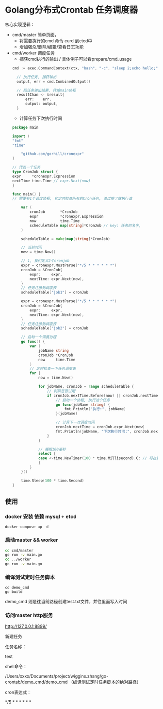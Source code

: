 # Golang分布式Crontab  任务调度器

核心实现逻辑：
* cmd/master 简单页面， 
  * 将需要执行的cmd 命令 curd 到etcd中
  * 增加强杀/删除/编辑/查看日志功能
* cmd/worker 调度任务
  * 捕获cmd执行的输出 / 具体例子可以看prepare/cmd_usage
  ```go
  cmd := exec.CommandContext(ctx, "bash", "-c", "sleep 2;echo hello;")
  
    // 执行任务, 捕获输出
    output, err = cmd.CombinedOutput()
  
    // 把任务输出结果, 传给main协程
    resultChan <- &result{
        err:    err,
        output: output,
    }
  ```
  * 计算任务下次执行时间
  ```go
  package main
  
  import (
  "fmt"
  "time"
  
      "github.com/gorhill/cronexpr"
  )
  
  // 代表一个任务
  type CronJob struct {
  expr     *cronexpr.Expression
  nextTime time.Time // expr.Next(now)
  }
  
  func main() {
  // 需要有1个调度协程, 它定时检查所有的Cron任务, 谁过期了就执行谁
  
      var (
          cronJob       *CronJob
          expr          *cronexpr.Expression
          now           time.Time
          scheduleTable map[string]*CronJob // key: 任务的名字,
      )
  
      scheduleTable = make(map[string]*CronJob)
  
      // 当前时间
      now = time.Now()
  
      // 1, 我们定义2个cronjob
      expr = cronexpr.MustParse("*/5 * * * * * *")
      cronJob = &CronJob{
          expr:     expr,
          nextTime: expr.Next(now),
      }
      // 任务注册到调度表
      scheduleTable["job1"] = cronJob
  
      expr = cronexpr.MustParse("*/5 * * * * * *")
      cronJob = &CronJob{
          expr:     expr,
          nextTime: expr.Next(now),
      }
      // 任务注册到调度表
      scheduleTable["job2"] = cronJob
  
      // 启动一个调度协程
      go func() {
          var (
              jobName string
              cronJob *CronJob
              now     time.Time
          )
          // 定时检查一下任务调度表
          for {
              now = time.Now()
  
              for jobName, cronJob = range scheduleTable {
                  // 判断是否过期
                  if cronJob.nextTime.Before(now) || cronJob.nextTime.Equal(now) {
                      // 启动一个协程, 执行这个任务
                      go func(jobName string) {
                          fmt.Println("执行:", jobName)
                      }(jobName)
  
                      // 计算下一次调度时间
                      cronJob.nextTime = cronJob.expr.Next(now)
                      fmt.Println(jobName, "下次执行时间:", cronJob.nextTime)
                  }
              }
  
              // 睡眠100毫秒
              select {
              case <-time.NewTimer(100 * time.Millisecond).C: // 将在100毫秒可读，返回
              }
          }
      }()
  
      time.Sleep(100 * time.Second)
  }
  
  ```
  
## 使用

### docker 安装 依赖 mysql + etcd
`
docker-compose up -d
`

### 启动master && worker
```bash
cd cmd/master
go run -v main.go
cd ../worker
go run -v main.go
```



### 编译测试定时任务脚本
```sybase
cd demo_cmd
go build
```
demo_cmd 则是往当前路径创建test.txt文件，并往里面写入时间

### 访问master http服务
http://127.0.0.1:8899/

新建任务

任务名称：

test

shell命令：

/Users/xxxx/Documents/project/wiggins.zhang/go-crontab/demo_cmd/demo_cmd
（编译测试定时任务脚本的绝对路径）

cron表达式：

*/5 * * * * * *


